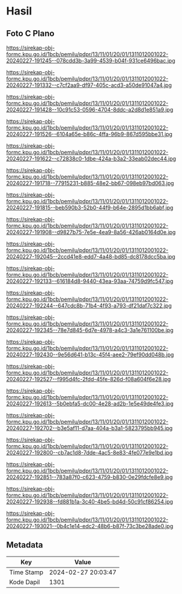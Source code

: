 # Hasil

## Foto C Plano

https://sirekap-obj-formc.kpu.go.id/1bcb/pemilu/pdpr/13/11/01/20/01/1311012001022-20240227-191245--078cdd3b-3a99-4539-b04f-931ce6496bac.jpg

https://sirekap-obj-formc.kpu.go.id/1bcb/pemilu/pdpr/13/11/01/20/01/1311012001022-20240227-191332--c7cf2aa9-df97-405c-acd3-a50de91047a4.jpg

https://sirekap-obj-formc.kpu.go.id/1bcb/pemilu/pdpr/13/11/01/20/01/1311012001022-20240227-191428--10c91c53-0596-4704-8ddc-a2d8d1e851a9.jpg

https://sirekap-obj-formc.kpu.go.id/1bcb/pemilu/pdpr/13/11/01/20/01/1311012001022-20240227-191526--6104a65e-b86c-4ffa-96b9-867d595bbe31.jpg

https://sirekap-obj-formc.kpu.go.id/1bcb/pemilu/pdpr/13/11/01/20/01/1311012001022-20240227-191622--c72838c0-1dbe-424a-b3a2-33eab02dec44.jpg

https://sirekap-obj-formc.kpu.go.id/1bcb/pemilu/pdpr/13/11/01/20/01/1311012001022-20240227-191718--77915231-b885-48e2-bb67-098eb97bd063.jpg

https://sirekap-obj-formc.kpu.go.id/1bcb/pemilu/pdpr/13/11/01/20/01/1311012001022-20240227-191815--beb590b3-52b0-44f9-b64e-2895d1bb6abf.jpg

https://sirekap-obj-formc.kpu.go.id/1bcb/pemilu/pdpr/13/11/01/20/01/1311012001022-20240227-191908--d9827b75-7e5e-4ea9-8a56-426ab0164d0e.jpg

https://sirekap-obj-formc.kpu.go.id/1bcb/pemilu/pdpr/13/11/01/20/01/1311012001022-20240227-192045--2ccd41e8-edd7-4a48-bd85-dc8178dcc5ba.jpg

https://sirekap-obj-formc.kpu.go.id/1bcb/pemilu/pdpr/13/11/01/20/01/1311012001022-20240227-192133--616184d8-9440-43ea-93aa-74759d9fc547.jpg

https://sirekap-obj-formc.kpu.go.id/1bcb/pemilu/pdpr/13/11/01/20/01/1311012001022-20240227-192244--647cdc8b-71b4-4f93-a793-df21daf7c322.jpg

https://sirekap-obj-formc.kpu.go.id/1bcb/pemilu/pdpr/13/11/01/20/01/1311012001022-20240227-192345--78e7d845-6d7e-4978-a4c3-3a1e761100be.jpg

https://sirekap-obj-formc.kpu.go.id/1bcb/pemilu/pdpr/13/11/01/20/01/1311012001022-20240227-192430--9e56d641-b13c-45f4-aee2-79ef90dd048b.jpg

https://sirekap-obj-formc.kpu.go.id/1bcb/pemilu/pdpr/13/11/01/20/01/1311012001022-20240227-192527--f995d4fc-2fdd-45fe-826d-f08a604f6e28.jpg

https://sirekap-obj-formc.kpu.go.id/1bcb/pemilu/pdpr/13/11/01/20/01/1311012001022-20240227-192613--5b0ebfa5-dc00-4e28-ad2b-1e5e49de4fe3.jpg

https://sirekap-obj-formc.kpu.go.id/1bcb/pemilu/pdpr/13/11/01/20/01/1311012001022-20240227-192702--b3e5af11-d7aa-404a-b3a1-5823795bb945.jpg

https://sirekap-obj-formc.kpu.go.id/1bcb/pemilu/pdpr/13/11/01/20/01/1311012001022-20240227-192800--cb7ac1d8-7dde-4ac5-8e83-4fe077e9e1bd.jpg

https://sirekap-obj-formc.kpu.go.id/1bcb/pemilu/pdpr/13/11/01/20/01/1311012001022-20240227-192851--783a87f0-c623-4759-b830-0e29fdcfe8e9.jpg

https://sirekap-obj-formc.kpu.go.id/1bcb/pemilu/pdpr/13/11/01/20/01/1311012001022-20240227-192938--fd881b1a-3c40-4be5-bd4d-50c91cf86254.jpg

https://sirekap-obj-formc.kpu.go.id/1bcb/pemilu/pdpr/13/11/01/20/01/1311012001022-20240227-193021--0b4c1e14-edc2-48b6-b87f-73c3be28ade0.jpg


## Metadata

| Key        | Value               |
| ---------- | ------------------- |
| Time Stamp | 2024-02-27 20:03:47 |
| Kode Dapil | 1301                |




